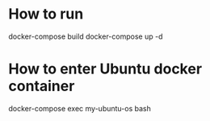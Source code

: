 # How to run
docker-compose build
docker-compose up -d

# How to enter Ubuntu docker container
docker-compose exec my-ubuntu-os bash
